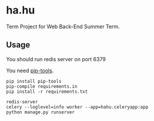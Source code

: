 # ha.hu
Term Project for Web Back-End Summer Term.

## Usage
You should run redis server on port 6379

You need [pip-tools](https://github.com/nvie/pip-tools).

```
pip install pip-tools
pip-compile requirements.in
pip install -r requirements.txt
```

```
redis-server
celery --loglevel=info worker --app=hahu.celeryapp:app
python manage.py runserver

```


